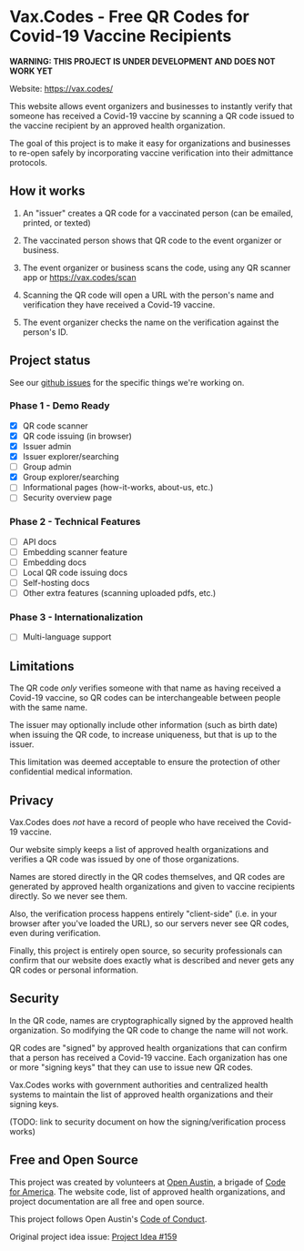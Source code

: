 # Vax.Codes - Free QR Codes for Covid-19 Vaccine Recipients

**WARNING: THIS PROJECT IS UNDER DEVELOPMENT AND DOES NOT WORK YET**

Website: https://vax.codes/

This website allows event organizers and businesses to instantly verify that someone has received a Covid-19 vaccine by scanning a QR code issued to the vaccine recipient by an approved health organization.

The goal of this project is to make it easy for organizations and businesses to re-open safely by incorporating vaccine verification into their admittance protocols.

## How it works

1. An "issuer" creates a QR code for a vaccinated person (can be emailed, printed, or texted)

2. The vaccinated person shows that QR code to the event organizer or business.

3. The event organizer or business scans the code, using any QR scanner app or https://vax.codes/scan

4. Scanning the QR code will open a URL with the person's name and verification they have received a Covid-19 vaccine.

5. The event organizer checks the name on the verification against the person's ID.

## Project status

See our [github issues](https://github.com/open-austin/vax-codes/issues) for the specific things we're working on.

### Phase 1 - Demo Ready
* [x] QR code scanner
* [x] QR code issuing (in browser)
* [x] Issuer admin
* [x] Issuer explorer/searching
* [ ] Group admin
* [x] Group explorer/searching
* [ ] Informational pages (how-it-works, about-us, etc.)
* [ ] Security overview page

### Phase 2 - Technical Features
* [ ] API docs
* [ ] Embedding scanner feature
* [ ] Embedding docs
* [ ] Local QR code issuing docs
* [ ] Self-hosting docs
* [ ] Other extra features (scanning uploaded pdfs, etc.)

### Phase 3 - Internationalization
* [ ] Multi-language support

## Limitations

The QR code *only* verifies someone with that name as having received a Covid-19 vaccine, so QR codes can be interchangeable between people with the same name.

The issuer may optionally include other information (such as birth date) when issuing the QR code, to increase uniqueness, but that is up to the issuer.

This limitation was deemed acceptable to ensure the protection of other confidential medical information.

## Privacy

Vax.Codes does *not* have a record of people who have received the Covid-19 vaccine.

Our website simply keeps a list of approved health organizations and verifies a QR code was issued by one of those organizations.

Names are stored directly in the QR codes themselves, and QR codes are generated by approved health organizations and given to vaccine recipients directly. So we never see them.

Also, the verification process happens entirely "client-side" (i.e. in your browser after you've loaded the URL), so our servers never see QR codes, even during verification.

Finally, this project is entirely open source, so security professionals can confirm that our website does exactly what is described and never gets any QR codes or personal information.

## Security

In the QR code, names are cryptographically signed by the approved health organization. So modifying the QR code to change the name will not work.

QR codes are "signed" by approved health organizations that can confirm that a person has received a Covid-19 vaccine. Each organization has one or more "signing keys" that they can use to issue new QR codes.

Vax.Codes works with government authorities and centralized health systems to maintain the list of approved health organizations and their signing keys.

(TODO: link to security document on how the signing/verification process works)

## Free and Open Source

This project was created by volunteers at [Open Austin](https://www.open-austin.org/), a brigade of [Code for America](https://www.codeforamerica.org/). The website code, list of approved health organizations, and project documentation are all free and open source.

This project follows Open Austin's [Code of Conduct](https://www.open-austin.org/about/#code-of-conduct).

Original project idea issue: [Project Idea #159](https://github.com/open-austin/project-ideas/issues/159)

